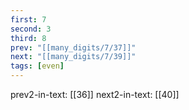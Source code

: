```yaml
---
first: 7
second: 3
third: 8
prev: "[[many_digits/7/37]]"
next: "[[many_digits/7/39]]"
tags: [even]
---
```

prev2-in-text: [[36]]
next2-in-text: [[40]]
